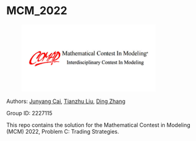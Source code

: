 # MCM_2022

<figure class="image">
    <img src="assets/mcm2022.png" width="350" height="" />
</figure>


Authors: [Junyang Cai](https://github.com/caidog1129), [Tianzhu Liu](https://github.com/peterliu0104), [Ding Zhang](https://github.com/PeanutButter6488)

Group ID: 2227115

This repo contains the solution for the Mathematical Contest in Modeling (MCM) 2022, Problem C: Trading Strategies. 
